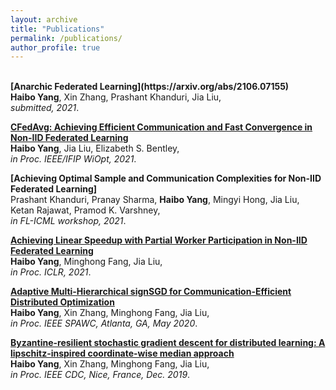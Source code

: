 ```yaml
---
layout: archive
title: "Publications"
permalink: /publications/
author_profile: true
---
```


<br>
<b>[Anarchic Federated Learning](https://arxiv.org/abs/2106.07155)</b> <br> 
<b>Haibo Yang</b>, Xin Zhang, Prashant Khanduri, Jia Liu, <br>
<i>submitted, 2021</i>.

<b>[CFedAvg: Achieving Efficient Communication and Fast Convergence in Non-IID Federated Learning](https://arxiv.org/abs/2108.09875)</b> <br> 
<b>Haibo Yang</b>, Jia Liu, Elizabeth S. Bentley, <br>
<i>in Proc. IEEE/IFIP WiOpt, 2021</i>.

<b>[Achieving Optimal Sample and Communication Complexities for Non-IID Federated Learning]</b> <br> 
Prashant Khanduri, Pranay Sharma, <b>Haibo Yang</b>, Mingyi Hong, Jia Liu, Ketan Rajawat, Pramod K. Varshney, <br>
<i>in FL-ICML workshop, 2021</i>.

<b>[Achieving Linear Speedup with Partial Worker Participation in Non-IID Federated Learning](https://arxiv.org/abs/2101.11203)</b> <br> 
<b>Haibo Yang</b>, Minghong Fang, Jia Liu, <br>
<i>in Proc. ICLR, 2021</i>.

<b>[Adaptive Multi-Hierarchical signSGD for Communication-Efficient Distributed Optimization](http://web.cs.iastate.edu/~jialiu/publications/sign2SGD.pdf)</b> <br> 
<b>Haibo Yang</b>, Xin Zhang, Minghong Fang, Jia Liu, <br>
<i>in Proc. IEEE SPAWC, Atlanta, GA, May 2020</i>.

<b>[Byzantine-resilient stochastic gradient descent for distributed learning: A lipschitz-inspired coordinate-wise median approach](https://arxiv.org/pdf/1909.04532.pdf)</b> <br> 
<b>Haibo Yang</b>, Xin Zhang, Minghong Fang, Jia Liu, <br>
<i>in Proc. IEEE CDC, Nice, France, Dec. 2019</i>.

